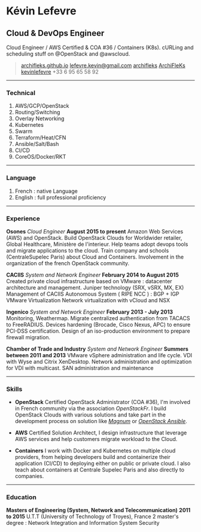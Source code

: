 # Kévin Lefevre
## Cloud & DevOps Engineer

Cloud Engineer / AWS Certified & COA #36 / Containers (K8s).
cURLing and scheduling stuff on @OpenStack and @awscloud.

> <i class="fa fa-globe" aria-hidden="true"></i> [archifleks.github.io](https://archifleks.github.io)
> <i class="fa fa-envelope" aria-hidden="true"></i> [lefevre.kevin@gmail.com](mailto:lefevre.kevin@gmail.com)
> <i class="fa fa-github" aria-hidden="true"></i> [archifleks](https://github.com/ArchiFleKs)
> <i class="fa fa-twitter-square" aria-hidden="true"></i> [ArchiFleKs](https://twitter.com/ArchiFleKs)
> <i class="fa fa-linkedin-square" aria-hidden="true"></i> [kevinlefevre](https://fr.linkedin.com/in/kevinlefevre/en)
> <i class="fa fa-phone-square" aria-hidden="true"></i> +33 6 95 65 58 92

------

### Technical

1. AWS/GCP/OpenStack
1. Routing/Switching
1. Overlay Networking
1. Kubernetes
1. Swarm
1. Terraform/Heat/CFN
1. Ansible/Salt/Bash
1. CI/CD
1. CoreOS/Docker/RKT

------

### Language

1. French : native Language
1. English : full professional proficiency

------

### Experience

**Osones** *Cloud Engineer* __August 2015 to present__
	Amazon Web Services (AWS) and OpenStack.
	Build OpenStack Clouds for Worldwider retailer, Global Healthcare, Ministère de l'interieur.
	Help teams adopt devops tools and migrate applications to the cloud.
	Train company and schools (CentraleSupelec Paris) about Cloud and Containers.
	Involvement in the organization of the french OpenStack community.

**CACIIS** *System and Network Engineer* __February 2014 to August 2015__
	Created private cloud infrastructure based on VMware : datacenter architecture and management.
	Juniper technology (SRX, vSRX, MX, EX)
	Management of CACIIS Autonomous System ( RIPE NCC ) : BGP + IGP
	VMware Virtualization
	Network virtualization with vCloud and NSX

**Ingenico** *System and Network Engineer* __February 2013 - July 2013__
	Monitoring, Weathermap.
	Migrate centralized authentication from TACACS to FreeRADIUS.
	Devices hardening (Brocade, Cisco Nexus, APC) to ensure PCI-DSS certification.
	Design of an iso-production environment to prepare firewall migration.

**Chamber of Trade and Industry** *System and Network Engineer* __Summers between 2011 and 2013__
	VMware vSphere administration and life cycle.
	VDI with Wyse and Citrix XenDesktop.
	Network administration and optimization for VDI with multicast.
	SAN administration and maintenance

------

### Skills

* **OpenStack**
	Certified OpenStack Administrator (COA #36), I'm involved in French community via the association *OpenStackFr*. I build OpenStack Clouds with various solutions and take part in the development process on solution like [*Magnum*](http://docs.openstack.org/developer/magnum/) or [*OpenStack Ansible*](http://docs.openstack.org/developer/openstack-ansible/).

* **AWS**
	Certified Solution Architect, I design infrastructure that leverage AWS services and help customers migrate workload to the Cloud.

* **Containers**
	I work with Docker and Kubernetes on multiple cloud providers, from helping developers build and containerize their application (CI/CD) to deploying either on public or private cloud. I also teach about containers at Centrale Supelec Paris and also directly to companies.

------

### Education

**Masters of Engineering (System, Network and Telecommunication)** __2011 to 2015__
	U.T.T (University of Technology of Troyes), France
	2 master's degree : Network Integration and Information System Security
